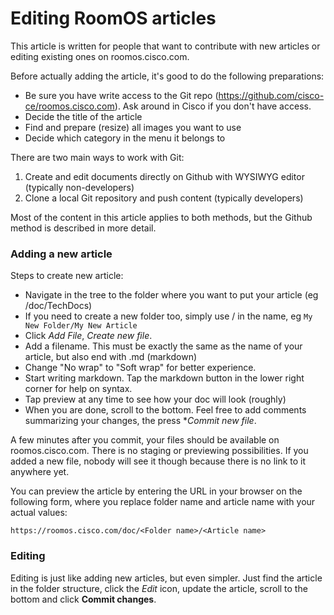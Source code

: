# Editing RoomOS articles

This article is written for people that want to contribute with new articles or editing existing ones on roomos.cisco.com.


Before actually adding the article, it's good to do the following preparations:

* Be sure you have write access to the Git repo (https://github.com/cisco-ce/roomos.cisco.com). Ask around in Cisco if you don't have access.
* Decide the title of the article
* Find and prepare (resize) all images you want to use
* Decide which category in the menu it belongs to

There are two main ways to work with Git:

1. Create and edit documents directly on Github with WYSIWYG editor (typically non-developers)
2. Clone a local Git repository and push content (typically developers)

Most of the content in this article applies to both methods, but the Github method is described in more detail.

### Adding a new article

Steps to create new article:

* Navigate in the tree to the folder where you want to put your article (eg /doc/TechDocs)
* If you need to create a new folder too, simply use / in the name, eg `My New Folder/My New Article`
* Click *Add File*, *Create new file*.
* Add a filename. This must be exactly the same as the name of your article, but also end with .md (markdown)
* Change "No wrap" to "Soft wrap" for better experience.
* Start writing markdown. Tap the markdown button in the lower right corner for help on syntax.
* Tap preview at any time to see how your doc will look (roughly)
* When you are done, scroll to the bottom. Feel free to add comments summarizing your changes, the press **Commit new file*.

A few minutes after you commit, your files should be available on roomos.cisco.com. There is no staging or previewing possibilities. If you added a new file, nobody will see it though because there is no link to it anywhere yet.

You can preview the article by entering the URL in your browser on the following form, where you replace folder name and article name with your actual values:

```
https://roomos.cisco.com/doc/<Folder name>/<Article name>
```


### Editing

Editing is just like adding new articles, but even simpler. Just find the article in the folder structure, click the *Edit* icon, update the article, scroll to the bottom and click **Commit changes**.





